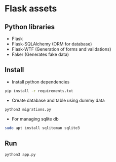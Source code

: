 # Flask assets

## Python libraries

* Flask
* Flask-SQLAlchemy (ORM for database)
* Flask-WTF (Generation of forms and validations)
* Faker (Generates fake data)

## Install

* Install python dependencies
```bash
pip install -r requirements.txt
```
* Create database and table using dummy data
```bash
python3 migrations.py
```
* For managing sqlite db
```bash
sudo apt install sqliteman sqlite3
```

## Run
```bash
python3 app.py
```
